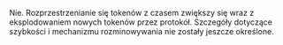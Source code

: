 Nie. Rozprzestrzenianie się tokenów z czasem zwiększy się wraz z eksplodowaniem nowych tokenów przez protokół. Szczegóły dotyczące szybkości i mechanizmu rozminowywania nie zostały jeszcze określone.